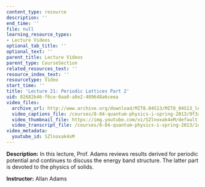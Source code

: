 ```yaml
---
content_type: resource
description: ''
end_time: ''
file: null
learning_resource_types:
- Lecture Videos
optional_tab_title: ''
optional_text: ''
parent_title: Lecture Videos
parent_type: CourseSection
related_resources_text: ''
resource_index_text: ''
resourcetype: Video
start_time: ''
title: 'Lecture 21: Periodic Lattices Part 2'
uid: 02682b46-f6ce-0aa0-a8e2-489648a6ceea
video_files:
  archive_url: http://www.archive.org/download/MIT8.04S13/MIT8_04S13_lec21_300k.mp4
  video_captions_file: /courses/8-04-quantum-physics-i-spring-2013/9f3abf5e74425f6ea30620d5271a1fde_SZlnoxak4xM.vtt
  video_thumbnail_file: https://img.youtube.com/vi/SZlnoxak4xM/default.jpg
  video_transcript_file: /courses/8-04-quantum-physics-i-spring-2013/1c24bfb41321effa6d5874cf8431cb39_SZlnoxak4xM.pdf
video_metadata:
  youtube_id: SZlnoxak4xM
---
```


**Description:** In this lecture, Prof. Adams reviews results derived for periodic potential and continues to discuss the energy band structure. The latter part is devoted to the physics of solids.

**Instructor:** Allan Adams